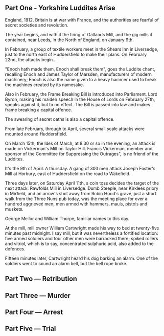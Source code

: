 ## Part One - Yorkshire Luddites Arise


England, 1812. Britain is at war with France, and the authorities are fearful of secret societies and revolution.

The year begins, and with it the firing of Oatlands Mill, and the gig mills it contained, near Leeds, in the North of England, on January 9th.

In February, a group of textile workers meet in the Shears Inn in Liversedge, just to the north east of Huddersfield to make their plans. On February 22nd, the attacks begin...

"Enoch hath made them, Enoch shall break them", goes the Luddite chant, recalling Enoch and James Taylor of Marsden, manufacturers of modern machinery; Enoch is also the name given to a heavy hammer used to break the machines created by its namesake.

Also in February, the Frame Breaking Bill is introduced into Parliament. Lord Byron, making his maiden speech in the House of Lords on February 27th, speaks against it, but to no effect. The Bill is passed into law and makes frame breaking a capital offence.

The swearing of secret oaths is also a capital offence.

From late February, through to April, several small scale attacks were mounted around Huddersfield.

On March 15th, the Ides of March, at 8.30 or so in the evening, an attack is made on Vickerman's Mill on Taylor Hill. Francis Vickerman, member and sponsor of the Committee for Suppressing the Outrages", is no friend of the Luddites.

It's the 9th of April. A thursday. A gang of 300 men attack Joseph Foster's Mill at Horbury, east of Huddersfield on the road to Wakefield.

Three days later, on Saturday April 11th, a coin toss decides the target of the next attack: Rawfolds Mill in Liversedge. Dumb Steeple, near Kirklees priory in Mirfield, and an arrow's shot away from Robin Hood's grave, just a short walk from the Three Nuns pub today, was the meeting place for over a hundred aggrieved men, men armed with hammers, mauls, pistols and muskets.

George Mellor and William Thorpe, familiar names to this day.

At the mill, mill owner William Cartwright made his way to bed at twenty-five minutes past midnight. I say mill, but it was nevertheless a fortified location: five armed soldiers  and four other men were barracked there; spiked rollers and vitriol, which is to say, concentrated sulphuric acid, also added to the defences.

Fifteen minutes later, Cartwright heard his dog barking an alarm. One of the soldiers went to sound an alarm bell, but the bell rope broke.





## Part Two — Retribution




## Part Three — Murder

## Part Four — Arrest


## Part Five — Trial